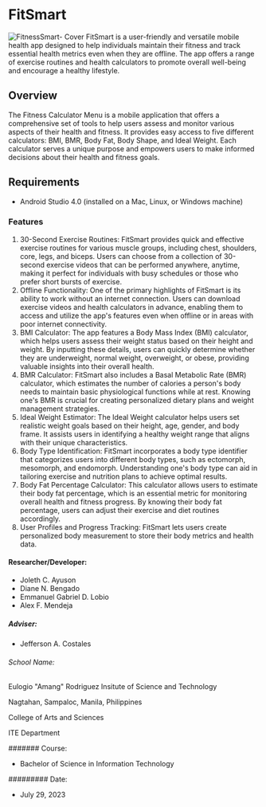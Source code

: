 # FitSmart
![FitnessSmart- Cover](https://github.com/jolethayuson06/FitSmart/assets/140879047/8dfad10e-2006-4167-b76c-c98f999eadf1)
FitSmart is a user-friendly and versatile mobile health app designed to help individuals maintain their fitness and track essential health metrics even when they are offline. The app offers a range of exercise routines and health calculators to promote overall well-being and encourage a healthy lifestyle.

## Overview
The Fitness Calculator Menu is a mobile application that offers a comprehensive set of tools to help users assess and monitor various aspects of their health and fitness. It provides easy access to five different calculators: BMI, BMR, Body Fat, Body Shape, and Ideal Weight. Each calculator serves a unique purpose and empowers users to make informed decisions about their health and fitness goals.
## Requirements 
* Android Studio 4.0 (installed on a Mac, Linux, or Windows machine)
  
### Features
1.	30-Second Exercise Routines: FitSmart provides quick and effective exercise routines for various muscle groups, including chest, shoulders, core, legs, and biceps. Users can choose from a collection of 30-second exercise videos that can be performed anywhere, anytime, making it perfect for individuals with busy schedules or those who prefer short bursts of exercise.
2.	Offline Functionality: One of the primary highlights of FitSmart is its ability to work without an internet connection. Users can download exercise videos and health calculators in advance, enabling them to access and utilize the app's features even when offline or in areas with poor internet connectivity.
3.	BMI Calculator: The app features a Body Mass Index (BMI) calculator, which helps users assess their weight status based on their height and weight. By inputting these details, users can quickly determine whether they are underweight, normal weight, overweight, or obese, providing valuable insights into their overall health.
4.	BMR Calculator: FitSmart also includes a Basal Metabolic Rate (BMR) calculator, which estimates the number of calories a person's body needs to maintain basic physiological functions while at rest. Knowing one's BMR is crucial for creating personalized dietary plans and weight management strategies.
5.	Ideal Weight Estimator: The Ideal Weight calculator helps users set realistic weight goals based on their height, age, gender, and body frame. It assists users in identifying a healthy weight range that aligns with their unique characteristics.
6.	Body Type Identification: FitSmart incorporates a body type identifier that categorizes users into different body types, such as ectomorph, mesomorph, and endomorph. Understanding one's body type can aid in tailoring exercise and nutrition plans to achieve optimal results.
7.	Body Fat Percentage Calculator: This calculator allows users to estimate their body fat percentage, which is an essential metric for monitoring overall health and fitness progress. By knowing their body fat percentage, users can adjust their exercise and diet routines accordingly.
8.	User Profiles and Progress Tracking: FitSmart lets users create personalized body measurement to store their body metrics and health data.
   
#### Researcher/Developer:
* Joleth C. Ayuson
* Diane N. Bengado
* Emmanuel Gabriel D. Lobio
* Alex F. Mendeja
  
##### Adviser: 
* Jefferson A. Costales

###### School Name:
Eulogio "Amang" Rodriguez Insitute of Science and Technology

Nagtahan, Sampaloc, Manila, Philippines

College of Arts and Sciences

ITE Department

####### Course: 
* Bachelor of Science in Information Technology

######### Date: 
* July 29, 2023
